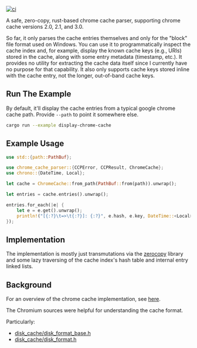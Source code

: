 [![ci](https://github.com/evanandrewrose/chrome-cache-parser/actions/workflows/ci.yml/badge.svg)](https://github.com/evanandrewrose/chrome-cache-parser/actions/workflows/ci.yml)

A safe, zero-copy, rust-based chrome cache parser, supporting chrome cache versions 2.0, 2.1, and 3.0.

So far, it only parses the cache entries themselves and only for the "block" file format used on Windows. You can use it to programmatically inspect the cache index and, for example, display the known cache keys (e.g., URIs) stored in the cache, along with some entry metadata (timestamp, etc.). It provides no utility for extracting the cache data itself since I currently have no purpose for that capability. It also only supports cache keys stored inline with the cache entry, not the longer, out-of-band cache keys.

## Run The Example

By default, it'll display the cache entries from a typical google chrome cache path. Provide `--path` to point it somewhere else.

```bash
cargo run --example display-chrome-cache
```

## Example Usage

```rust
use std::{path::PathBuf};

use chrome_cache_parser::{CCPError, CCPResult, ChromeCache};
use chrono::{DateTime, Local};

let cache = ChromeCache::from_path(PathBuf::from(path)).unwrap();

let entries = cache.entries().unwrap();

entries.for_each(|e| {
    let e = e.get().unwrap();
    println!("[{:?}\t=>\t{:?}]: {:?}", e.hash, e.key, DateTime::<Local>::from(e.creation_time));
});
```

## Implementation
The implementation is mostly just transmutations via the [zerocopy](https://docs.rs/zerocopy/latest/zerocopy/) library and some lazy traversing of the cache index's hash table and internal entry linked lists.

## Background
For an overview of the chrome cache implementation, see [here](https://www.chromium.org/developers/design-documents/network-stack/disk-cache/).

The Chromium sources were helpful for understanding the cache format.

Particularly:

* [disk_cache/disk_format_base.h](https://chromium.googlesource.com/chromium/src/net/+/ddbc6c5954c4bee29902082eb9052405e83abc02/disk_cache/disk_format_base.h)
* [disk_cache/disk_format.h](https://chromium.googlesource.com/chromium/src/net/+/ddbc6c5954c4bee29902082eb9052405e83abc02/disk_cache/disk_format.h)